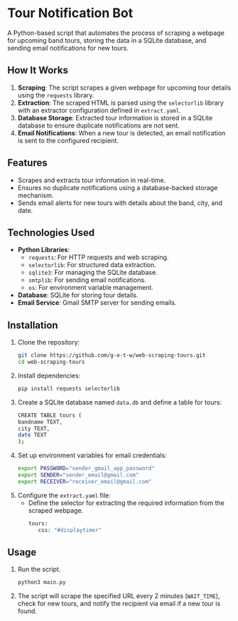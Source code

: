 # Tour Notification Bot

A Python-based script that automates the process of scraping a webpage for upcoming band tours, storing the data in a SQLite database, and sending email notifications for new tours.

## How It Works

1. **Scraping**: The script scrapes a given webpage for upcoming tour details using the `requests` library.
2. **Extraction**: The scraped HTML is parsed using the `selectorlib` library with an extractor configuration defined in `extract.yaml`.
3. **Database Storage**: Extracted tour information is stored in a SQLite database to ensure duplicate notifications are not sent.
4. **Email Notifications**: When a new tour is detected, an email notification is sent to the configured recipient.

## Features

- Scrapes and extracts tour information in real-time.
- Ensures no duplicate notifications using a database-backed storage mechanism.
- Sends email alerts for new tours with details about the band, city, and date.

## Technologies Used

- **Python Libraries**:
  - `requests`: For HTTP requests and web scraping.
  - `selectorlib`: For structured data extraction.
  - `sqlite3`: For managing the SQLite database.
  - `smtplib`: For sending email notifications.
  - `os`: For environment variable management.
- **Database**: SQLite for storing tour details.
- **Email Service**: Gmail SMTP server for sending emails.

## Installation

1. Clone the repository:
   ```bash
   git clone https://github.com/g-o-t-w/web-scraping-tours.git
   cd web-scraping-tours
   ```
2. Install dependencies:
    ```bash
    pip install requests selectorlib
    ```
3. Create a SQLite database named ```data.db``` and define a table for tours:
    ```bash
    CREATE TABLE tours (
    bandname TEXT,
    city TEXT,
    date TEXT
   );
    ```
4. Set up environment variables for email credentials:
    ```bash
    export PASSWORD="sender_gmail_app_password"
    export SENDER="sender_email@gmail.com"
    export RECEIVER="receiver_email@gmail.com"
    ```
5. Configure the ```extract.yaml``` file:
   * Define the selector for extracting the required information from the scraped webpage.
     ```bash
     tours:
        css: "#displaytimer"  
     ```
## Usage
1. Run the script.
    ```bash
   python3 main.py
    ```
2. The script will scrape the specified URL every 2 minutes (```WAIT_TIME```), check for new tours, and notify the recipient via email if a new tour is found.